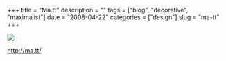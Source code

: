 +++
title = "Ma.tt"
description = ""
tags = ["blog", "decorative", "maximalist"]
date = "2008-04-22"
categories = ["design"]
slug = "ma-tt"
+++


 

  <div id="screens-thumbs" class="clearfix">
    <div class="txt-center" id="design-submission"><a href="http://ma.tt/"><img id='bluga-thumbnail-1217' class='bluga-thumbnail large' src='http://media.konigi.com/bluga/
wt480e18bbcfa3b_0.jpg'/></a></div>  
  </div>   
<p><a href="http://ma.tt/">http://ma.tt/</a></p>




